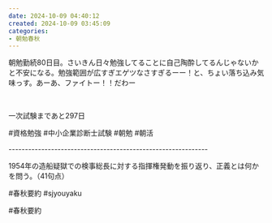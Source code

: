 ```yaml
---
date: 2024-10-09 04:40:12
created: 2024-10-09 03:45:09
categories:
- 朝勉春秋
---
```


朝勉勤続80日目。さいきん日々勉強してることに自己陶酔してるんじゃないかと不安になる。勉強範囲が広すぎエゲツなさすぎるーー！と、ちょい落ち込み気味っす。あーあ、ファイトー！！だわー

<br>

一次試験まであと297日

#資格勉強 #中小企業診断士試験 #朝勉 #朝活

\-------------------------------------------------------------

1954年の造船疑獄での検事総長に対する指揮権発動を振り返り、正義とは何かを問う。（41句点）  

#春秋要約 #sjyouyaku

#春秋要約